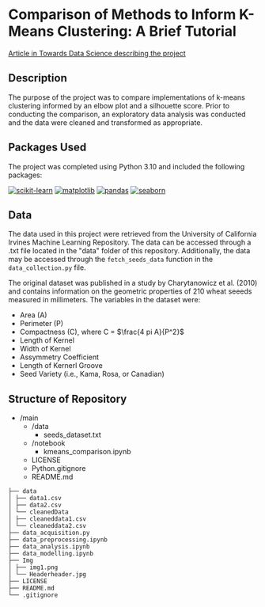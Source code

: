 # Comparison of Methods to Inform K-Means Clustering: A Brief Tutorial

[Article in Towards Data Science describing the project](https://medium.com/towards-data-science/comparison-of-methods-to-inform-k-means-clustering-a830cdc8db50)

## Description

The purpose of the project was to compare implementations of k-means clustering informed by an elbow plot and a silhouette score. Prior to conducting the comparison, an exploratory data analysis was conducted and the data were cleaned and transformed as appropriate. 

## Packages Used

The project was completed using Python 3.10 and included the following packages:

[![scikit-learn](https://img.shields.io/badge/scikit_learn-1.4.1-orange.svg)](https://scikit-learn.org/stable/) [![matplotlib](https://img.shields.io/badge/matplotlib-3.3.4-blue.svg)](https://matplotlib.org/) [![pandas](https://img.shields.io/badge/pandas-1.2.1-darkblue.svg)](https://pandas.pydata.org/) [![seaborn](https://img.shields.io/badge/seaborn-0.11.1-lightblue.svg)](https://seaborn.pydata.org/)

## Data

The data used in this project were retrieved from the University of California Irvines Machine Learning Repository. The data can be accessed through a .txt file located in the "data" folder of this repository. Additionally, the data may be accessed through the `fetch_seeds_data` function in the `data_collection.py` file. 

The original dataset was published in a study by Charytanowicz et al. (2010) and contains information on the geometric properties of 210 wheat seeeds measured in millimeters. The variables in the dataset were:
- Area (A)
- Perimeter (P)
- Compactness (C), where C = $\frac{4 pi A}{P^2}$
- Length of Kernel
- Width of Kernel
- Assymmetry Coefficient
- Length of Kernerl Groove
- Seed Variety (i.e., Kama, Rosa, or Canadian)

## Structure of Repository 
- /main
  - /data
    -  seeds_dataset.txt
  - /notebook
    - kmeans_comparison.ipynb
  - LICENSE
  - Python.gitignore
  - README.md
 
```
├── data
│ ├── data1.csv
│ ├── data2.csv
│ └── cleanedData
│ ├── cleaneddata1.csv
│ └── cleaneddata2.csv
├── data_acquisition.py
├── data_preprocessing.ipynb
├── data_analysis.ipynb
├── data_modelling.ipynb
├── Img
│ ├── img1.png
│ └── Headerheader.jpg
├── LICENSE
├── README.md
└── .gitignore
```
